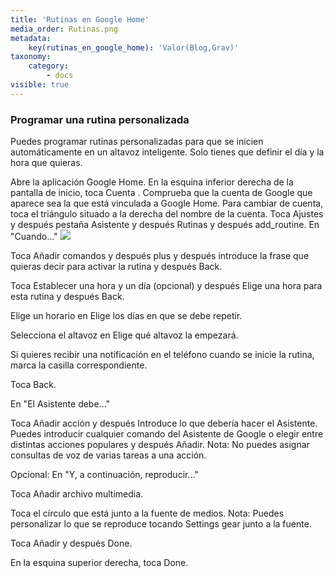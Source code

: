 ```yaml
---
title: 'Rutinas en Google Home'
media_order: Rutinas.png
metadata:
    key(rutinas_en_google_home): 'Valor(Blog,Grav)'
taxonomy:
    category:
        - docs
visible: true
---
```


### Programar una rutina personalizada ###
Puedes programar rutinas personalizadas para que se inicien automáticamente en un altavoz inteligente. Solo tienes que definir el día y la hora que quieras.

Abre la aplicación Google Home.
En la esquina inferior derecha de la pantalla de inicio, toca Cuenta .
Comprueba que la cuenta de Google que aparece sea la que está vinculada a Google Home.  Para cambiar de cuenta, toca el triángulo situado a la derecha del nombre de la cuenta.
Toca Ajustes  y después pestaña Asistente y después Rutinas y después add_routine.
En "Cuando..."
![](Rutinas.png)

Toca Añadir comandos y después plus y después introduce la frase que quieras decir para activar la rutina y después Back.

Toca Establecer una hora y un día (opcional) y después Elige una hora para esta rutina y después Back.

Elige un horario en Elige los días en que se debe repetir.

Selecciona el altavoz en Elige qué altavoz la empezará.

Si quieres recibir una notificación en el teléfono cuando se inicie la rutina, marca la casilla correspondiente.

Toca Back.

En "El Asistente debe..."

Toca Añadir acción y después Introduce lo que debería hacer el Asistente. Puedes introducir cualquier comando del Asistente de Google o elegir entre distintas acciones populares y después Añadir.
Nota: No puedes asignar consultas de voz de varias tareas a una acción.

Opcional: En "Y, a continuación, reproducir..."

Toca Añadir archivo multimedia.

Toca el círculo que está junto a la fuente de medios. Nota: Puedes personalizar lo que se reproduce tocando Settings gear junto a la fuente.

Toca Añadir y después Done.

En la esquina superior derecha, toca Done.